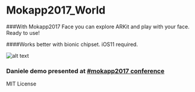 # Mokapp2017_World
###With Mokapp2017 Face you can explore ARKit and play with your face.
Ready to use!

####Works better with bionic chipset. iOS11 required.

![alt text](https://scontent-frt3-2.xx.fbcdn.net/v/t31.0-8/24130379_10215566136772948_1781299978759613340_o.jpg?oh=c8d5f0981d50c0693f3bcfedb7a74d8a&oe=5AC8CA7C "iOS11 ARkit - Mokapp2017_World")


### Daniele demo presented at [#mokapp2017 conference](https://mokapp.com)

MIT License